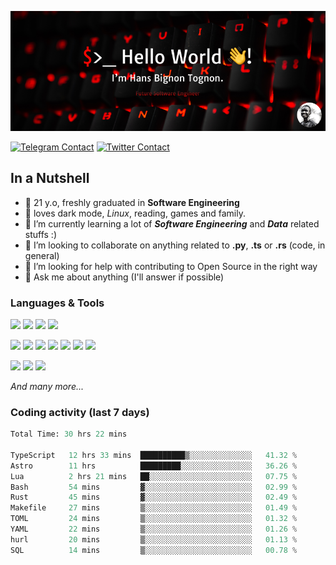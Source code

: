 ![Cover](assets/gh-readme-cover.png)

[![Telegram Contact](https://img.shields.io/badge/Telegram-%230088CC.svg?style=for-the-badge&logo=telegram&logoColor=white)](https://t.me/hanstobi) [![Twitter Contact](https://img.shields.io/badge/Twitter-%2308A0E9.svg?style=for-the-badge&logo=twitter&logoColor=white)](https://twitter.com/_tobihans)

## In a Nutshell
- 👤 21 y.o, freshly graduated in **Software Engineering**
- 🖤 loves dark mode, *Linux*, reading, games and family.
- 🌱 I’m currently learning a lot of ***Software Engineering*** and ***Data*** related stuffs :)
- 👯 I’m looking to collaborate on anything related to **.py**, **.ts** or **.rs** (code, in general)
- 🤔 I’m looking for help with contributing to Open Source in the right way
- 💬 Ask me about anything (I'll answer if possible)

### Languages & Tools
![](https://img.shields.io/badge/Linux-%23eab30f.svg?style=for-the-badge&logo=linux&logoColor=black) ![](https://img.shields.io/badge/Git-%23e54a2f.svg?style=for-the-badge&logo=git&logoColor=white) ![](https://img.shields.io/badge/Github-%231a1d21.svg?style=for-the-badge&logo=github&logoColor=white) ![](https://img.shields.io/badge/Docker-%230394f0.svg?style=for-the-badge&logo=docker&logoColor=white)

![](https://img.shields.io/badge/C-%231a1d21.svg?style=for-the-badge&logo=C&logoColor=white) ![](https://img.shields.io/badge/TypeScript-%230074c2.svg?style=for-the-badge&logo=typescript&logoColor=white) ![](https://img.shields.io/badge/Python-%23f0c540.svg?style=for-the-badge&logo=python) ![](https://img.shields.io/badge/Rust-%23ea4800.svg?style=for-the-badge&logo=rust) ![](https://img.shields.io/badge/Php-%237175aa.svg?style=for-the-badge&logo=php&logoColor=white) ![](https://img.shields.io/badge/HTML-%23d84924.svg?style=for-the-badge&logo=html5&logoColor=white) ![](https://img.shields.io/badge/Scss-%23c45f92.svg?style=for-the-badge&logo=sass&logoColor=white)

![](https://img.shields.io/badge/Vue-%23314559.svg?style=for-the-badge&logo=vue.js) ![](https://img.shields.io/badge/Laravel-%23e54a2f.svg?style=for-the-badge&logo=laravel&logoColor=white) ![](https://img.shields.io/badge/Adonis-%235a45ff.svg?style=for-the-badge&logo=adonisjs)

*And many more...*

### Coding activity (last 7 days)
<!--START_SECTION:waka-->

```python
Total Time: 30 hrs 22 mins

TypeScript   12 hrs 33 mins  ██████████▒░░░░░░░░░░░░░░   41.32 %
Astro        11 hrs          █████████░░░░░░░░░░░░░░░░   36.26 %
Lua          2 hrs 21 mins   ██░░░░░░░░░░░░░░░░░░░░░░░   07.75 %
Bash         54 mins         ▓░░░░░░░░░░░░░░░░░░░░░░░░   02.99 %
Rust         45 mins         ▓░░░░░░░░░░░░░░░░░░░░░░░░   02.49 %
Makefile     27 mins         ▒░░░░░░░░░░░░░░░░░░░░░░░░   01.49 %
TOML         24 mins         ▒░░░░░░░░░░░░░░░░░░░░░░░░   01.32 %
YAML         22 mins         ▒░░░░░░░░░░░░░░░░░░░░░░░░   01.26 %
hurl         20 mins         ▒░░░░░░░░░░░░░░░░░░░░░░░░   01.13 %
SQL          14 mins         ▒░░░░░░░░░░░░░░░░░░░░░░░░   00.78 %
```

<!--END_SECTION:waka-->
